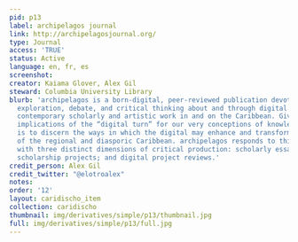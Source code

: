 ```yaml
---
pid: p13
label: archipelagos journal
link: http://archipelagosjournal.org/
type: Journal
access: 'TRUE'
status: Active
language: en, fr, es
screenshot: 
creator: Kaiama Glover, Alex Gil
steward: Columbia University Library
blurb: 'archipelagos is a born-digital, peer-reviewed publication devoted to creative
  exploration, debate, and critical thinking about and through digital practices in
  contemporary scholarly and artistic work in and on the Caribbean. Given the wide
  implications of the “digital turn” for our very conceptions of knowledge, our mission
  is to discern the ways in which the digital may enhance and transform our comprehension
  of the regional and diasporic Caribbean. archipelagos responds to this challenge
  with three distinct dimensions of critical production: scholarly essays; digital
  scholarship projects; and digital project reviews.'
credit_person: Alex Gil
credit_twitter: "@elotroalex"
notes: 
order: '12'
layout: caridischo_item
collection: caridischo
thumbnail: img/derivatives/simple/p13/thumbnail.jpg
full: img/derivatives/simple/p13/full.jpg
---
```

